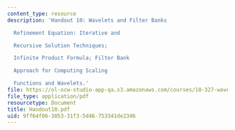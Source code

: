```yaml
---
content_type: resource
description: 'Handout 10: Wavelets and Filter Banks

  Refinement Equation: Iterative and

  Recursive Solution Techniques;

  Infinite Product Formula; Filter Bank

  Approach for Computing Scaling

  Functions and Wavelets.'
file: https://ol-ocw-studio-app-qa.s3.amazonaws.com/courses/18-327-wavelets-filter-banks-and-applications-spring-2003/9ff64f06305331f35d46753341de2346_Handout10.pdf
file_type: application/pdf
resourcetype: Document
title: Handout10.pdf
uid: 9ff64f06-3053-31f3-5d46-753341de2346
---
```


